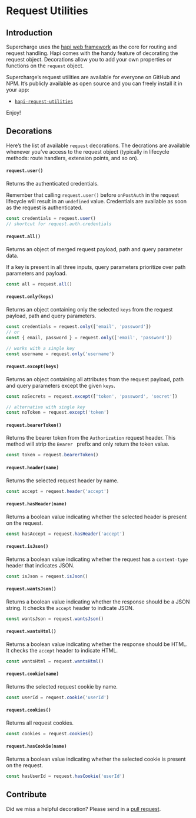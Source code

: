 # Request Utilities


## Introduction
Supercharge uses the [hapi web framework](https://hapijs.com) as the core for routing and request handling. Hapi comes with the handy feature of decorating the request object. Decorations allow you to add your own properties or functions on the `request` object.

Supercharge’s request utilities are available for everyone on GitHub and NPM. It’s publicly available as open source and you can freely install it in your app:

- [`hapi-request-utilities`](https://github.com/futurestudio/hapi-request-utilities)

Enjoy!


## Decorations
Here’s the list of available `request` decorations. The decrations are available whenever you’ve access to the request object (typically in lifecycle methods: route handlers, extension points, and so on).


#### `request.user()`
Returns the authenticated credentials.

Remember that calling `request.user()` before `onPostAuth` in the request lifecycle will result in an `undefined` value. Credentials are available as soon as the request is authenticated.

```js
const credentials = request.user()
// shortcut for request.auth.credentials
```


#### `request.all()`
Returns an object of merged request payload, path and query parameter data.

If a key is present in all three inputs, query parameters prioritize over path parameters and payload.

```js
const all = request.all()
```


#### `request.only(keys)`
Returns an object containing only the selected `keys` from the request payload, path and query parameters.

```js
const credentials = request.only(['email', 'password'])
// or
const { email, password } = request.only(['email', 'password'])

// works with a single key
const username = request.only('username')
```


#### `request.except(keys)`
Returns an object containing all attributes from the request payload, path and query parameters except the given `keys`.

```js
const noSecrets = request.except(['token', 'password', 'secret'])

// alternative with single key
const noToken = request.except('token')
```


#### `request.bearerToken()`
Returns the bearer token from the `Authorization` request header. This method will strip the `Bearer ` prefix and only return the token value.

```js
const token = request.bearerToken()
```


#### `request.header(name)`
Returns the selected request header by name.

```js
const accept = request.header('accept')
```


#### `request.hasHeader(name)`
Returns a boolean value indicating whether the selected header is present on the request.

```js
const hasAccept = request.hasHeader('accept')
```


#### `request.isJson()`
Returns a boolean value indicating whether the request has a `content-type` header that indicates JSON.

```js
const isJson = request.isJson()
```


#### `request.wantsJson()`
Returns a boolean value indicating whether the response should be a JSON string. It checks the `accept` header to indicate JSON.

```js
const wantsJson = request.wantsJson()
```


#### `request.wantsHtml()`
Returns a boolean value indicating whether the response should be HTML. It checks the `accept` header to indicate HTML.

```js
const wantsHtml = request.wantsHtml()
```


#### `request.cookie(name)`
Returns the selected request cookie by name.

```js
const userId = request.cookie('userId')
```


#### `request.cookies()`
Returns all request cookies.

```js
const cookies = request.cookies()
```


#### `request.hasCookie(name)`
Returns a boolean value indicating whether the selected cookie is present on the request.

```js
const hasUserId = request.hasCookie('userId')
```


## Contribute
Did we miss a helpful decoration? Please send in a [pull request](https://github.com/futurestudio/hapi-request-utilities).
